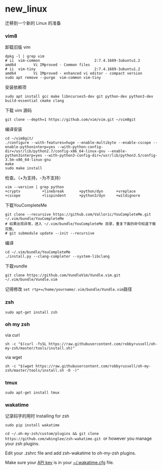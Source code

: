 # new_linux
迁移到一个新的 Linux 的准备

### vim8
卸载旧版 vim
```
dpkg -l | grep vim
# ii  vim-common                         2:7.4.1689-3ubuntu1.2             amd64        Vi IMproved - Common files
# ii  vim-tiny                           2:7.4.1689-3ubuntu1.2             amd64        Vi IMproved - enhanced vi editor - compact version
sudo apt remove --purge  vim-common vim-tiny
```
安装依赖项
```
sudo apt install gcc make libncurses5-dev git python-dev python3-dev build-essential cmake clang
```
下载 vim 源码
```
git clone --depth=1 https://github.com/vim/vim.git ~/vim8git
```
编译安装
```
cd ~/vim8git/
./configure --with-features=huge --enable-multibyte --enable-cscope --enable-pythoninterp=yes --with-python-config-dir=/usr/lib/python2.7/config-x86_64-linux-gnu --enable-python3interp=yes --with-python3-config-dir=/usr/lib/python3.5/config-3.5m-x86_64-linux-gnu
make
sudo make install
```
检查。（+为支持，-为不支持）
```
vim --version | grep python
+cryptv          +linebreak       +python/dyn      +vreplace
+cscope          +lispindent      +python3/dyn     +wildignore
```
下载YouCompleteMe
```
git clone --recursive https://github.com/Valloric/YouCompleteMe.git ~/.vim/bundle/YouCompleteMe
# 如果出现异常，进入 ~/.vim/bundle/YouCompleteMe 目录，重复下面的命令知道下载完整。
# git submodule update --init --recursive
```
编译
```
cd ~/.vim/bundle/YouCompleteMe
./install.py --clang-completer --system-libclang
```
下载vundle
```
git clone https://github.com/VundleVim/Vundle.vim.git ~/.vim/bundle/Vundle.vim
```
记得修改 ```set rtp+=/home/yourname/.vim/bundle/Vundle.vim```路径

### zsh
```
sudo apt-get install zsh
```

### oh my zsh
via curl
```
sh -c "$(curl -fsSL https://raw.githubusercontent.com/robbyrussell/oh-my-zsh/master/tools/install.sh)"
```
via wget
```
sh -c "$(wget https://raw.githubusercontent.com/robbyrussell/oh-my-zsh/master/tools/install.sh -O -)"
```

### tmux
```
sudo apt-get install tmux
```

### wakatime
记录码字的用时
Installing for zsh[](https://wakatime.com/terminal#install-zsh)
```
sudo pip install wakatime
```
```cd ~/.oh-my-zsh/custom/plugins && git clone https://github.com/wbinglee/zsh-wakatime.git```
 or however you manage your zsh plugins.

Edit your .zshrc file and add zsh-wakatime to oh-my-zsh plugins.

Make sure your [API key](https://wakatime.com/settings/api-key) is in your [~/.wakatime.cfg](https://github.com/wakatime/wakatime#configuring) file.

